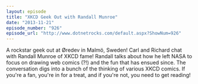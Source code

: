 ```yaml
---
layout: episode
title: "XKCD Geek Out with Randall Munroe"
date: "2013-11-21"
episode_number: "926"
episode_url: "http://www.dotnetrocks.com/default.aspx?ShowNum=926"
---
```


A rockstar geek out at Øredev in Malmö, Sweden! Carl and Richard chat with Randall Munroe of XKCD fame! Randall talks about how he left NASA to focus on drawing web comics (?!) and the fun that has ensued since. The conversation digs into a bunch of the thinking of various XKCD comics.  If you're a fan, you're in for a treat, and if you're not, you need to get reading!
